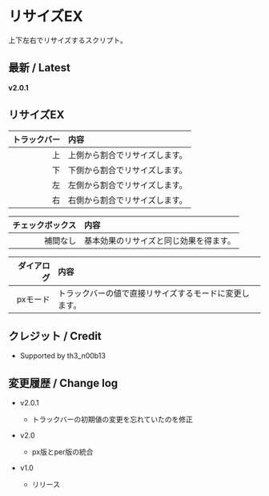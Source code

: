 # リサイズEX

上下左右でリサイズするスクリプト。


## 最新 / Latest

**v2.0.1**

## リサイズEX

| トラックバー | 内容 |
| -: | :- |
| 上 | 上側から割合でリサイズします。 |
| 下 | 下側から割合でリサイズします。 |
| 左 | 左側から割合でリサイズします。 |
| 右 | 右側から割合でリサイズします。 |

| チェックボックス | 内容 |
| -: | :- |
| 補間なし | 基本効果のリサイズと同じ効果を得ます。 |

| ダイアログ | 内容 |
| -: | :- |
| pxモード | トラックバーの値で直接リサイズするモードに変更します。 |


## クレジット / Credit

- Supported by th3_n00b13

## 変更履歴 / Change log

- v2.0.1
    - トラックバーの初期値の変更を忘れていたのを修正

- v2.0
    - px版とper版の統合

- v1.0
    - リリース

